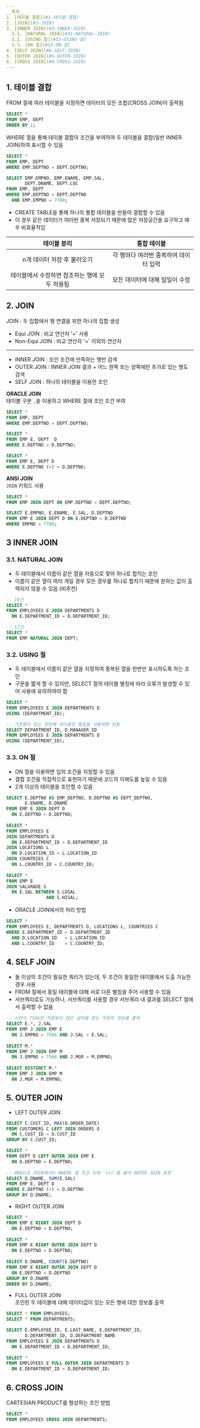 ```yaml
---
__목차__
1. [테이블 결합](#1-테이블-결합)  
2. [JOIN](#2-JOIN)  
3. [INNER JOIN](#3-INNER-JOIN)  
  3.1. [NATURAL JOIN](#31-NATURAL-JOIN)  
  3.2. [USING 절](#32-USING-절)  
  3.3. [ON 절](#33-ON-절)  
4. [SELF JOIN](#4-SELF-JOIN)  
5. [OUTER JOIN](#5-OUTER-JOIN)  
6. [CROSS JOIN](#6-CROSS-JOIN)
---
```


## 1. 테이블 결합
FROM 절에 여러 테이블을 지정하면 데이터의 모든 조합(CROSS JOIN)이 출력됨
```SQL
SELECT *
FROM EMP, DEPT
ORDER BY 1;
```

WHERE 절을 통해 테이블 결합의 조건을 부여하여 두 테이블을 결합(일반 INNER JOIN)하여 표시할 수 있음
```SQL
SELECT *
FROM EMP, DEPT
WHERE EMP.DEPTNO = DEPT.DEPTNO;

SELECT EMP.EMPNO, EMP.ENAME, EMP.SAL,
       DEPT.DNAME, DEPT.LOC
FROM EMP, DEPT
WHERE EMP.DEPTNO = DEPT.DEPTNO
  AND EMP.EMPNO = 7788;
```

* CREATE TABLE을 통해 하나의 통합 테이블을 만들어 결합할 수 있음
* 이 경우 같은 데이터가 여러번 중복 저장되기 때문에 많은 저장공간을 요구하고 매우 비효율적임

| 테이블 분리 | 통합 테이블 |
|:---:|:---:|
| n개 데이터 저장 후 불러오기 | 각 행마다 여러번 중복하여 데이터 입력 |
| 테이블에서 수정하면 참조하는 행에 모두 적용됨 | 모든 데이터에 대해 일일이 수정 |


## 2. JOIN
JOIN : 두 집합에서 행 연결을 위한 하나의 집합 생성
* Equi JOIN : 비교 연산자 '=' 사용
* Non-Equi JOIN : 비교 연산자 '=' 이외의 연산자  
---
* INNER JOIN : 조인 조건에 만족하는 행만 검색
* OUTER JOIN : INNER JOIN 결과 + 어느 한쪽 또는 양쪽에만 추가로 있는 행도 검색
* SELF JOIN : 하나의 테이블을 이용한 조인

__ORACLE JOIN__  
테이블 구분 ```,```을 이용하고 WHERE 절에 조인 조건 부여
```SQL
SELECT *
FROM EMP, DEPT
WHERE EMP.DEPTNO = DEPT.DEPTNO;

SELECT *
FROM EMP E, DEPT  D
WHERE E.DEPTNO = D.DEPTNO; 

SELECT *
FROM EMP E, DEPT D
WHERE E.DEPTNO (+) = D.DEPTNO;
```

__ANSI JOIN__  
```JOIN``` 키워드 사용
```SQL
SELECT *
FROM EMP JOIN DEPT ON EMP.DEPTNO = DEPT.DEPTNO;

SELECT E.EMPNO, E.ENAME, E.SAL, D.DEPTNO
FROM EMP E JOIN DEPT D ON E.DEPTNO = D.DEPTNO
WHERE EMPNO = 7788;
```

## 3 INNER JOIN
### 3.1. NATURAL JOIN
* 두 테이블에서 이름이 같은 열을 자동으로 찾아 하나로 합치는 조인
* 이름이 같은 열이 여러 개일 경우 모든 경우를 하나로 합치기 때문에 원하는 값이 출력되지 않을 수 있음 (비추천)
```SQL
-- 19건
SELECT *
FROM EMPLOYEES E JOIN DEPARTMENTS D
  ON E.DEPARTMENT_ID = D.DEPARTMENT_ID;

-- 12건
SELECT *
FROM EMP NATURAL JOIN DEPT;
```

### 3.2. USING 절
* 두 테이블에서 이름이 같은 열을 지정하여 중복된 열을 한번만 표시하도록 하는 조인
* 구문을 짧게 할 수 있지만, SELECT 절의 테이블 별칭에 따라 오류가 발생할 수 있어 사용에 유의하여야 함
```SQL
SELECT * 
FROM EMPLOYEES E JOIN DEPARTMENTS D 
USING (DEPARTMENT_ID);

-- 기준열이 있는 첫번째 테이블은 별칭을 사용하면 안됨
SELECT DEPARTMENT_ID, D.MANAGER_ID 
FROM EMPLOYEES E JOIN DEPARTMENTS D
USING (DEPARTMENT_ID);
```

### 3.3. ON 절
* ON 절을 이용하면 임의 조건을 지정할 수 있음
* 결합 조건을 직접적으로 표현하기 때문에 코드의 이해도를 높일 수 있음
* 2개 이상의 테이블을 조인할 수 있음
```SQL
SELECT E.DEPTNO AS EMP_DEPTNO, D.DEPTNO AS DEPT_DEPTNO,
       E.ENAME, D.DNAME
FROM EMP E JOIN DEPT D
  ON E.DEPTNO > D.DEPTNO;
  
SELECT *
FROM EMPLOYEES E
JOIN DEPARTMENTS D 
  ON E.DEPARTMENT_ID = D.DEPARTMENT_ID
JOIN LOCATIONS L
  ON D.LOCATION_ID = L.LOCATION_ID
JOIN COUNTRIES C
  ON L.COUNTRY_ID = C.COUNTRY_ID;
  
SELECT *
FROM EMP E
JOIN SALGRADE S
  ON E.SAL BETWEEN S.LOSAL
               AND S.HISAL;
```

* ORACLE JOIN에서의 처리 방법
```SQL
SELECT * 
FROM EMPLOYEES E, DEPARTMENTS D, LOCATIONS L, COUNTRIES C
WHERE E.DEPARTMENT_ID = D.DEPARTMENT_ID
  AND D.LOCATION_ID   = L.LOCATION_ID
  AND L.COUNTRY_ID    = C.COUNTRY_ID;
```


## 4. SELF JOIN
* 둘 이상의 조건이 필요한 쿼리가 있는데, 두 조건이 동일한 테이블에서 도출 가능한 경우 사용
* FROM 절에서 동일 테이블에 대해 서로 다른 별칭을 주어 사용할 수 있음
* 서브쿼리로도 가능하나, 서브쿼리를 사용할 경우 서브쿼리 내 결과를 SELECT 절에서 출력할 수 없음
```SQL
-- 사번이 7566인 직원보다 많은 급여를 받는 직원의 정보를 출력
SELECT E.*, J.SAL
FROM EMP J JOIN EMP E
  ON J.EMPNO = 7566 AND J.SAL < E.SAL;
  
SELECT M.*
FROM EMP J JOIN EMP M
  ON J.EMPNO = 7566 AND J.MGR = M.EMPNO;
  
SELECT DISTINCT M.*
FROM EMP J JOIN EMP M
  ON J.MGR = M.EMPNO;
```


## 5. OUTER JOIN
* LEFT OUTER JOIN
```SQL
SELECT C.CUST_ID, MAX(O.ORDER_DATE)
FROM CUSTOMERS C LEFT JOIN ORDERS O
  ON C.CUST_ID = O.CUST_ID
GROUP BY C.CUST_ID;

SELECT *
FROM DEPT D LEFT OUTER JOIN EMP E
  ON D.DEPTNO = E.DEPTNO;
  
-- ORACLE JOIN에서는 WHERE 절 조건 뒤에 '(+)'를 붙여 OUTER JOIN 표현
SELECT D.DNAME, SUM(E.SAL)
FROM EMP E, DEPT D
WHERE E.DEPTNO (+) = D.DEPTNO
GROUP BY D.DNAME;
```

* RIGHT OUTER JOIN
```SQL
SELECT *
FROM EMP E RIGHT JOIN DEPT D 
  ON E.DEPTNO = D.DEPTNO;
  
SELECT *
FROM EMP E RIGHT OUTER JOIN DEPT D
  ON E.DEPTNO = D.DEPTNO;
  
SELECT D.DNAME, COUNT(E.DEPTNO)
FROM EMP E RIGHT OUTER JOIN DEPT D
  ON E.DEPTNO = D.DEPTNO
GROUP BY D.DNAME
ORDER BY D.DNAME;
```

* FULL OUTER JOIN  
조인된 두 테이블에 대해 데이터값이 있는 모든 행에 대한 정보를 출력
```SQL
SELECT * FROM EMPLOYEES;
SELECT * FROM DEPARTMENTS;

SELECT E.EMPLOYEE_ID, E.LAST_NAME, E.DEPARTMENT_ID,
       D.DEPARTMENT_ID, D.DEPARTMENT_NAME
FROM EMPLOYEES E JOIN DEPARTMENTS D
  ON E.DEPARTMENT_ID = D.DEPARTMENT_ID;
  
SELECT *
FROM EMPLOYEES E FULL OUTER JOIN DEPARTMENTS D
  ON E.DEPARTMENT_ID = D.DEPARTMENT_ID;
```


## 6. CROSS JOIN
CARTESIAN PRODUCT를 형성하는 조인 방법
```SQL
SELECT *
FROM EMPLOYEES CROSS JOIN DEPARTMENTS;
```
